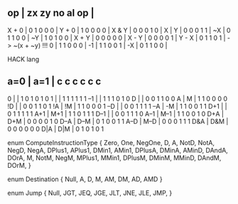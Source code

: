 op    | zx zy no al op |
------------------------
X + 0 |  0  1  0  0  0 |
Y + 0 |  1  0  0  0  0 |
X & Y |  0  0  0  1  0 |
X | Y |  0  0  0  1  1 |
   ~X |  0  1  1  0  0 |
   ~Y |  1  0  1  0  0 |
X + Y |  0  0  0  0  0 |
X - Y |  0  0  0  0  1 |
Y - X |  0  1  1  0  1 | -> ~(x + ~y) !!!
    0 |  1  1  0  0  0 |
   -1 |  1  1  0  0  1 |
   -X |  0  1  1  0  0 |




HACK lang

 a=0 | a=1 | c c c c c c
------------------------
  0  |     | 1 0 1 0 1 0
  1  |     | 1 1 1 1 1 1
 –1  |     | 1 1 1 0 1 0
  D  |     | 0 0 1 1 0 0
  A  |   M | 1 1 0 0 0 0
 !D  |     | 0 0 1 1 0 1
 !A  |  !M | 1 1 0 0 0 1
 –D  |     | 0 0 1 1 1 1
 –A  |  -M | 1 1 0 0 1 1
D+1  |     | 0 1 1 1 1 1
A+1  | M+1 | 1 1 0 1 1 1
D–1  |     | 0 0 1 1 1 0
A–1  | M–1 | 1 1 0 0 1 0
D+A  | D+M | 0 0 0 0 1 0
D–A  | D–M | 0 1 0 0 1 1
A–D  | M–D | 0 0 0 1 1 1
D&A  | D&M | 0 0 0 0 0 0
D|A  | D|M | 0 1 0 1 0 1

enum ComputeInstructionType {
  Zero,
  One,
  NegOne,
  D,
  A,
  NotD,
  NotA,
  NegD,
  NegA,
  DPlus1,
  APlus1,
  DMin1,
  AMin1,
  DPlusA,
  DMinA,
  AMinD,
  DAndA,
  DOrA,
  M,
  NotM,
  NegM,
  MPlus1,
  MMin1,
  DPlusM,
  DMinM,
  MMinD,
  DAndM,
  DOrM,
}

enum Destination {
  Null,
  A,
  D,
  M,
  AM,
  DM,
  AD,
  AMD
}

enum Jump {
  Null,
  JGT,
  JEQ,
  JGE,
  JLT,
  JNE,
  JLE,
  JMP,
}
